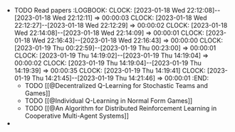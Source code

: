 - TODO Read papers
  :LOGBOOK:
  CLOCK: [2023-01-18 Wed 22:12:08]--[2023-01-18 Wed 22:12:11] =>  00:00:03
  CLOCK: [2023-01-18 Wed 22:12:27]--[2023-01-18 Wed 22:12:29] =>  00:00:02
  CLOCK: [2023-01-18 Wed 22:14:08]--[2023-01-18 Wed 22:14:09] =>  00:00:01
  CLOCK: [2023-01-18 Wed 22:16:43]--[2023-01-18 Wed 22:16:43] =>  00:00:00
  CLOCK: [2023-01-19 Thu 00:22:59]--[2023-01-19 Thu 00:23:00] =>  00:00:01
  CLOCK: [2023-01-19 Thu 14:19:02]--[2023-01-19 Thu 14:19:04] =>  00:00:02
  CLOCK: [2023-01-19 Thu 14:19:04]--[2023-01-19 Thu 14:19:39] =>  00:00:35
  CLOCK: [2023-01-19 Thu 14:19:41]
  CLOCK: [2023-01-19 Thu 14:21:45]--[2023-01-19 Thu 14:21:46] =>  00:00:01
  :END:
	- TODO [[@Decentralized Q-Learning for Stochastic Teams and Games]]
	- TODO [[@Individual Q-Learning in Normal Form Games]]
	- TODO [[@An Algorithm for Distributed Reinforcement Learning in Cooperative Multi-Agent Systems]]
-